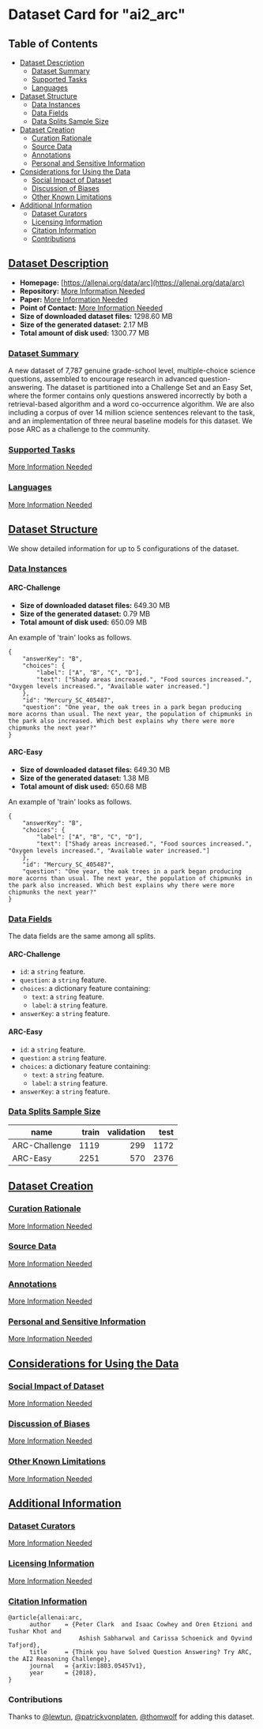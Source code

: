 ---
---

# Dataset Card for "ai2_arc"

## Table of Contents
- [Dataset Description](#dataset-description)
  - [Dataset Summary](#dataset-summary)
  - [Supported Tasks](#supported-tasks)
  - [Languages](#languages)
- [Dataset Structure](#dataset-structure)
  - [Data Instances](#data-instances)
  - [Data Fields](#data-fields)
  - [Data Splits Sample Size](#data-splits-sample-size)
- [Dataset Creation](#dataset-creation)
  - [Curation Rationale](#curation-rationale)
  - [Source Data](#source-data)
  - [Annotations](#annotations)
  - [Personal and Sensitive Information](#personal-and-sensitive-information)
- [Considerations for Using the Data](#considerations-for-using-the-data)
  - [Social Impact of Dataset](#social-impact-of-dataset)
  - [Discussion of Biases](#discussion-of-biases)
  - [Other Known Limitations](#other-known-limitations)
- [Additional Information](#additional-information)
  - [Dataset Curators](#dataset-curators)
  - [Licensing Information](#licensing-information)
  - [Citation Information](#citation-information)
  - [Contributions](#contributions)

## [Dataset Description](#dataset-description)

- **Homepage:** [https://allenai.org/data/arc](https://allenai.org/data/arc)
- **Repository:** [More Information Needed](https://github.com/huggingface/datasets/blob/master/CONTRIBUTING.md#how-to-contribute-to-the-dataset-cards)
- **Paper:** [More Information Needed](https://github.com/huggingface/datasets/blob/master/CONTRIBUTING.md#how-to-contribute-to-the-dataset-cards)
- **Point of Contact:** [More Information Needed](https://github.com/huggingface/datasets/blob/master/CONTRIBUTING.md#how-to-contribute-to-the-dataset-cards)
- **Size of downloaded dataset files:** 1298.60 MB
- **Size of the generated dataset:** 2.17 MB
- **Total amount of disk used:** 1300.77 MB

### [Dataset Summary](#dataset-summary)

A new dataset of 7,787 genuine grade-school level, multiple-choice science questions, assembled to encourage research in
 advanced question-answering. The dataset is partitioned into a Challenge Set and an Easy Set, where the former contains
 only questions answered incorrectly by both a retrieval-based algorithm and a word co-occurrence algorithm. We are also
 including a corpus of over 14 million science sentences relevant to the task, and an implementation of three neural baseline models for this dataset. We pose ARC as a challenge to the community.

### [Supported Tasks](#supported-tasks)

[More Information Needed](https://github.com/huggingface/datasets/blob/master/CONTRIBUTING.md#how-to-contribute-to-the-dataset-cards)

### [Languages](#languages)

[More Information Needed](https://github.com/huggingface/datasets/blob/master/CONTRIBUTING.md#how-to-contribute-to-the-dataset-cards)

## [Dataset Structure](#dataset-structure)

We show detailed information for up to 5 configurations of the dataset.

### [Data Instances](#data-instances)

#### ARC-Challenge

- **Size of downloaded dataset files:** 649.30 MB
- **Size of the generated dataset:** 0.79 MB
- **Total amount of disk used:** 650.09 MB

An example of 'train' looks as follows.
```
{
    "answerKey": "B",
    "choices": {
        "label": ["A", "B", "C", "D"],
        "text": ["Shady areas increased.", "Food sources increased.", "Oxygen levels increased.", "Available water increased."]
    },
    "id": "Mercury_SC_405487",
    "question": "One year, the oak trees in a park began producing more acorns than usual. The next year, the population of chipmunks in the park also increased. Which best explains why there were more chipmunks the next year?"
}
```

#### ARC-Easy

- **Size of downloaded dataset files:** 649.30 MB
- **Size of the generated dataset:** 1.38 MB
- **Total amount of disk used:** 650.68 MB

An example of 'train' looks as follows.
```
{
    "answerKey": "B",
    "choices": {
        "label": ["A", "B", "C", "D"],
        "text": ["Shady areas increased.", "Food sources increased.", "Oxygen levels increased.", "Available water increased."]
    },
    "id": "Mercury_SC_405487",
    "question": "One year, the oak trees in a park began producing more acorns than usual. The next year, the population of chipmunks in the park also increased. Which best explains why there were more chipmunks the next year?"
}
```

### [Data Fields](#data-fields)

The data fields are the same among all splits.

#### ARC-Challenge
- `id`: a `string` feature.
- `question`: a `string` feature.
- `choices`: a dictionary feature containing:
  - `text`: a `string` feature.
  - `label`: a `string` feature.
- `answerKey`: a `string` feature.

#### ARC-Easy
- `id`: a `string` feature.
- `question`: a `string` feature.
- `choices`: a dictionary feature containing:
  - `text`: a `string` feature.
  - `label`: a `string` feature.
- `answerKey`: a `string` feature.

### [Data Splits Sample Size](#data-splits-sample-size)

|    name     |train|validation|test|
|-------------|----:|---------:|---:|
|ARC-Challenge| 1119|       299|1172|
|ARC-Easy     | 2251|       570|2376|

## [Dataset Creation](#dataset-creation)

### [Curation Rationale](#curation-rationale)

[More Information Needed](https://github.com/huggingface/datasets/blob/master/CONTRIBUTING.md#how-to-contribute-to-the-dataset-cards)

### [Source Data](#source-data)

[More Information Needed](https://github.com/huggingface/datasets/blob/master/CONTRIBUTING.md#how-to-contribute-to-the-dataset-cards)

### [Annotations](#annotations)

[More Information Needed](https://github.com/huggingface/datasets/blob/master/CONTRIBUTING.md#how-to-contribute-to-the-dataset-cards)

### [Personal and Sensitive Information](#personal-and-sensitive-information)

[More Information Needed](https://github.com/huggingface/datasets/blob/master/CONTRIBUTING.md#how-to-contribute-to-the-dataset-cards)

## [Considerations for Using the Data](#considerations-for-using-the-data)

### [Social Impact of Dataset](#social-impact-of-dataset)

[More Information Needed](https://github.com/huggingface/datasets/blob/master/CONTRIBUTING.md#how-to-contribute-to-the-dataset-cards)

### [Discussion of Biases](#discussion-of-biases)

[More Information Needed](https://github.com/huggingface/datasets/blob/master/CONTRIBUTING.md#how-to-contribute-to-the-dataset-cards)

### [Other Known Limitations](#other-known-limitations)

[More Information Needed](https://github.com/huggingface/datasets/blob/master/CONTRIBUTING.md#how-to-contribute-to-the-dataset-cards)

## [Additional Information](#additional-information)

### [Dataset Curators](#dataset-curators)

[More Information Needed](https://github.com/huggingface/datasets/blob/master/CONTRIBUTING.md#how-to-contribute-to-the-dataset-cards)

### [Licensing Information](#licensing-information)

[More Information Needed](https://github.com/huggingface/datasets/blob/master/CONTRIBUTING.md#how-to-contribute-to-the-dataset-cards)

### [Citation Information](#citation-information)

```
@article{allenai:arc,
      author    = {Peter Clark  and Isaac Cowhey and Oren Etzioni and Tushar Khot and
                    Ashish Sabharwal and Carissa Schoenick and Oyvind Tafjord},
      title     = {Think you have Solved Question Answering? Try ARC, the AI2 Reasoning Challenge},
      journal   = {arXiv:1803.05457v1},
      year      = {2018},
}

```


### Contributions

Thanks to [@lewtun](https://github.com/lewtun), [@patrickvonplaten](https://github.com/patrickvonplaten), [@thomwolf](https://github.com/thomwolf) for adding this dataset.